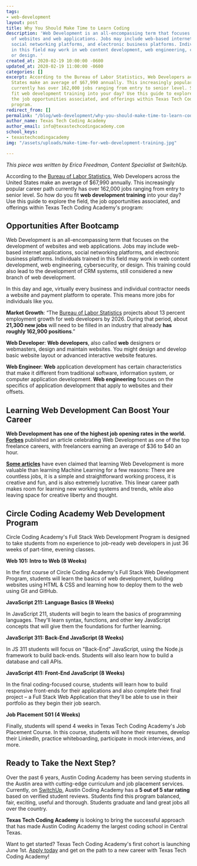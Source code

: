 ```yaml
---
tags:
- web-development
layout: post
title: Why You Should Make Time to Learn Coding
description: 'Web Development is an all-encompassing term that focuses on the development
  of websites and web applications. Jobs may include web-based internet applications,
  social networking platforms, and electronic business platforms. Individuals trained
  in this field may work in web content development, web engineering, cybersecurity,
  or design. '
created_at: 2020-02-19 10:00:00 -0600
updated_at: 2020-02-19 11:00:00 -0600
categories: []
excerpt: According to the Bureau of Labor Statistics, Web Developers across the United
  States make an average of $67,990 annually. This increasingly popular career path
  currently has over 162,000 jobs ranging from entry to senior level. So how do you
  fit web development training into your day? Use this guide to explore the field,
  the job opportunities associated, and offerings within Texas Tech Coding Academy's
  program.
redirect_from: []
permalink: "/blog/web-development/why-you-should-make-time-to-learn-coding/"
author_name: Texas Tech Coding Academy
author_email: info@texastechcodingacademy.com
school_keys:
- texastechcodingacademy
img: "/assets/uploads/make-time-for-web-development-training.jpg"

---
```

_This piece was written by Erica Freedman, Content Specialist at SwitchUp._

According to the [Bureau of Labor Statistics](https://www.bls.gov/ooh/computer-and-information-technology/web-developers.htm), Web Developers across the United States make an average of $67,990 annually. This increasingly popular career path currently has over 162,000 jobs ranging from entry to senior level. So how do you fit **web development training** into your day? Use this guide to explore the field, the job opportunities associated, and offerings within Texas Tech Coding Academy's program:

## Opportunities After Bootcamp

Web Development is an all-encompassing term that focuses on the development of websites and web applications. Jobs may include web-based internet applications, social networking platforms, and electronic business platforms. Individuals trained in this field may work in web content development, web engineering, cybersecurity, or design. This training could also lead to the development of CRM systems, still considered a new branch of web development.

In this day and age, virtually every business and individual contractor needs a website and payment platform to operate. This means more jobs for individuals like you.

**Market Growth**: “The [Bureau of Labor Statistics](https://www.bls.gov/ooh/computer-and-information-technology/web-developers.htm) projects about 13 percent employment growth for web developers by 2026. During that period, about **21,300 new jobs** will need to be filled in an industry that already **has roughly 162,900 positions**.”

**Web Developer**: **Web developers**, also called **web** designers or webmasters, design and maintain websites. You might design and develop basic website layout or advanced interactive website features.

**Web Engineer**: **Web** application development has certain characteristics that make it different from traditional software, information system, or computer application development. **Web engineering** focuses on the specifics of application development that apply to websites and their offsets.

## Learning Web Development Can Boost Your Career

**Web Development has one of the highest job opening rates in the world.** [**Forbes**](https://www.forbes.com/pictures/mjd45eilkk/web-development/#7864f8833180) published an article celebrating Web Development as one of the top freelance careers, with freelancers earning an average of $36 to $40 an hour.

[**Some articles**](https://www.forbes.com/sites/quora/2017/04/10/five-reasons-why-web-development-is-a-better-career-path-than-machine-learning/#378689f53ddf) have even claimed that learning Web Development is more valuable than learning Machine Learning for a few reasons: There are countless jobs, it is a simple and straightforward working process, it is creative and fun, and is also extremely lucrative. This linear career path makes room for learning new working systems and trends, while also leaving space for creative liberty and thought.

## Circle Coding Academy Web Development Program

Circle Coding Academy's Full Stack Web Development Program is designed to take students from no experience to job-ready web developers in just 36 weeks of part-time, evening classes.

**Web 101: Intro to Web (8 Weeks)**

In the first course of Circle Coding Academy's Full Stack Web Development Program, students will learn the basics of web development, building websites using HTML & CSS and learning how to deploy them to the web using Git and GitHub.

**JavaScript 211: Language Basics (8 Weeks)**

In JavaScript 211, students will begin to learn the basics of programming languages. They'll learn syntax, functions, and other key JavaScript concepts that will give them the foundations for further learning.

**JavaScript 311: Back-End JavaScript (8 Weeks)**

In JS 311 students will focus on "Back-End" JavaScript, using the Node.js framework to build back-ends. Students will also learn how to build a database and call APIs.

**JavaScript 411: Front-End JavaScript (8 Weeks)**

In the final coding-focused course, students will learn how to build responsive front-ends for their applications and also complete their final project – a Full Stack Web Application that they'll be able to use in their portfolio as they begin their job search.

**Job Placement 501 (4 Weeks)**

Finally, students will spend 4 weeks in Texas Tech Coding Academy's Job Placement Course. In this course, students will hone their resumes, develop their LinkedIn, practice whiteboarding, participate in mock interviews, and more.

## Ready to Take the Next Step?

Over the past 6 years, Austin Coding Academy has been serving students in the Austin area with cutting-edge curriculum and job placement services. Currently, on [SwitchUp](http://switchup.org/), Austin Coding Academy has a **5 out of 5 star rating** based on verified student reviews. Students find this program balanced, fair, exciting, useful and thorough. Students graduate and land great jobs all over the country.

**Texas Tech Coding Academy** is looking to bring the successful approach that has made Austin Coding Academy the largest coding school in Central Texas.

Want to get started? Texas Tech Coding Academy's first cohort is launching June 1st. [Apply today](https://texastechcodingacademy.com/apply/) and get on the path to a new career with Texas Tech Coding Academy!